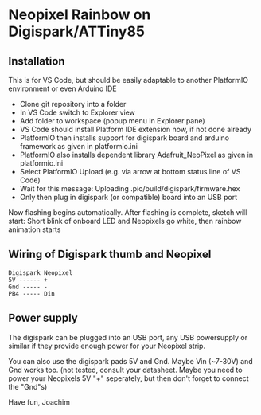 # Neopixel Rainbow on Digispark/ATTiny85

## Installation

This is for VS Code, but should be easily adaptable to another PlatformIO environment or even Arduino IDE

* Clone git repository into a folder
* In VS Code switch to Explorer view
* Add folder to workspace (popup menu in Explorer pane)
* VS Code should install Platform IDE extension now, if not done already
* PlatformIO then installs support for digispark board and arduino framework as given in platformio.ini
* PlatformIO also installs dependent library Adafruit_NeoPixel as given in platformio.ini
* Select PlatformIO Upload (e.g. via arrow at bottom status line of VS Code)
* Wait for this message: Uploading .pio/build/digispark/firmware.hex
* Only then plug in digispark (or compatible) board into an USB port

Now flashing begins automatically.
After flashing is complete, sketch will start: 
Short blink of onboard LED and Neopixels go white, then rainbow animation starts

## Wiring of Digispark thumb and Neopixel

    Digispark Neopixel
    5V ------ +
    Gnd ----- -
    PB4 ----- Din

## Power supply

The digispark can be plugged into an USB port, any USB powersupply or similar if they provide enough power for your Neopixel strip.

You can also use the digispark pads 5V and Gnd. Maybe Vin (~7-30V) and Gnd works too. (not tested, consult your datasheet. Maybe you need to power your Neopixels 5V "+" seperately, but then don't forget to connect the "Gnd"s)

Have fun,
Joachim
